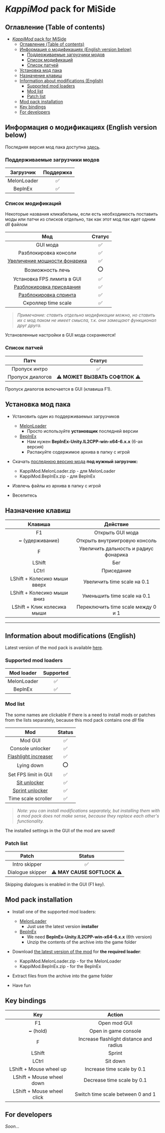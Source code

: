 # _KappiMod_ pack for MiSide

## Оглавление (Table of contents)

- [_KappiMod_ pack for MiSide](#kappimod-pack-for-miside)
  - [Оглавление (Table of contents)](#оглавление-table-of-contents)
  - [Информация о модификациях (English version below)](#информация-о-модификациях-english-version-below)
    - [Поддерживаемые загрузчики модов](#поддерживаемые-загрузчики-модов)
    - [Список модификаций](#список-модификаций)
    - [Список патчей](#список-патчей)
  - [Установка мод пака](#установка-мод-пака)
  - [Назначение клавиш](#назначение-клавиш)
  - [Information about modifications (English)](#information-about-modifications-english)
    - [Supported mod loaders](#supported-mod-loaders)
    - [Mod list](#mod-list)
    - [Patch list](#patch-list)
  - [Mod pack installation](#mod-pack-installation)
  - [Key bindings](#key-bindings)
  - [For developers](#for-developers)

## Информация о модификациях (English version below)

Последняя версия мод пака доступна [здесь](https://github.com/MrSago/MiSide-KappiMod/releases/latest).

### Поддерживаемые загрузчики модов

|  Загрузчик  | Поддержка |
| :---------: | :-------: |
| MelonLoader |    ✅     |
|   BepInEx   |    ✅     |

### Список модификаций

Некоторые названия кликабельны, если есть необходимость поставить моды или патчи из списков отдельно, так как этот мод пак идет одним _dll_ файлом

|                                          Мод                                          | Статус |
| :-----------------------------------------------------------------------------------: | :----: |
|                                       GUI мода                                        |   ✅   |
|                                 Разблокировка консоли                                 |   ✅   |
| [Увеличение мощности фонарика](https://github.com/MrSago/MiSide-Flashlight-Increaser) |   ✅   |
|                                   Возможность лечь                                    |   ⭕   |
|                              Установка FPS лимита в GUI                               |   ✅   |
|       [Разблокировка приседания](https://github.com/MrSago/MiSide-Sit-Unlocker)       |   ✅   |
|       [Разблокировка спринта](https://github.com/MrSago/MiSide-Sprint-Unlocker)       |   ✅   |
|                                  Скроллер time scale                                  |   ✅   |

> _Примечание: ставить отдельно модификации можно, но ставить их с мод паком не имеет смысла, т.к. они замещают функционал друг друга._

Установленные настройки в GUI мода сохраняются!

### Список патчей

|       Патч       |             Статус              |
| :--------------: | :-----------------------------: |
|  Пропуск интро   |               ✅                |
| Пропуск диалогов | **⚠️ МОЖЕТ ВЫЗВАТЬ СОФТЛОК ⚠️** |

Пропуск диалогов включается в GUI (клавиша F1).

## Установка мод пака

- Установить один из поддерживаемых загрузчиков

  - [MelonLoader](https://github.com/LavaGang/MelonLoader/releases)
    - Просто используйте **установщик** последней версии
  - [BepInEx](https://github.com/BepInEx/BepInEx/releases)
    - Нам нужен **BepInEx-Unity.IL2CPP-win-x64-6.x.x** (6-ая версия)
    - Распакуйте содержимое архива в папку с игрой

- Скачать [последнюю версию мода](https://github.com/MrSago/MiSide-KappiMod/releases/latest) **под нужный загрузчик:**

  - KappiMod.MelonLoader.zip - для MelonLoader
  - KappiMod.BepInEx.zip - для BepInEx

- Извлечь файлы из архива в папку с игрой

- Веселитесь

## Назначение клавиш

|           Клавиша            |               Действие                |
| :--------------------------: | :-----------------------------------: |
|              F1              |           Открыть GUI мода            |
|     **~** (удерживание)      |     Открыть внутриигровую консоль     |
|              F               | Увеличить дальность и радиус фонарика |
|            LShift            |                  Бег                  |
|            LCtrl             |              Приседание               |
| LShift + Колесико мыши вверх |      Увеличить time scale на 0.1      |
| LShift + Колесико мыши вниз  |      Уменьшить time scale на 0.1      |
| LShift + Клик колесика мыши  |  Переключить time scale между 0 и 1   |

---

## Information about modifications (English)

Latest version of the mod pack is available [here](https://github.com/MrSago/MiSide-KappiMod/releases/latest).

### Supported mod loaders

| Mod loader  | Supported |
| :---------: | :-------: |
| MelonLoader |    ✅     |
|   BepInEx   |    ✅     |

### Mod list

The some names are clickable if there is a need to install mods or patches from the lists separately, because this mod pack contains one _dll_ file

|                                      Mod                                      | Status |
| :---------------------------------------------------------------------------: | :----: |
|                                    Mod GUI                                    |   ✅   |
|                               Console unlocker                                |   ✅   |
| [Flashlight increaser](https://github.com/MrSago/MiSide-Flashlight-Increaser) |   ✅   |
|                                  Lying down                                   |   ⭕   |
|                             Set FPS limit in GUI                              |   ✅   |
|         [Sit unlocker](https://github.com/MrSago/MiSide-Sit-Unlocker)         |   ✅   |
|      [Sprint unlocker](https://github.com/MrSago/MiSide-Sprint-Unlocker)      |   ✅   |
|                              Time scale scroller                              |   ✅   |

> _Note: you can install modifications separately, but installing them with a mod pack does not make sense, because they replace each other's functionality._

The installed settings in the GUI of the mod are saved!

### Patch list

|      Patch       |            Status            |
| :--------------: | :--------------------------: |
|  Intro skipper   |              ✅              |
| Dialogue skipper | **⚠️ MAY CAUSE SOFTLOCK ⚠️** |

Skipping dialogues is enabled in the GUI (F1 key).

## Mod pack installation

- Install one of the supported mod loaders:

  - [MelonLoader](https://github.com/LavaGang/MelonLoader/releases)
    - Just use the latest version **installer**
  - [BepInEx](https://github.com/BepInEx/BepInEx/releases)
    - We need **BepInEx-Unity.IL2CPP-win-x64-6.x.x** (6th version)
    - Unzip the contents of the archive into the game folder

- Download [the latest version of the mod](https://github.com/MrSago/MiSide-KappiMod/releases/latest) for **the required loader**:

  - KappiMod.MelonLoader.zip - for the MelonLoader
  - KappiMod.BepInEx.zip - for the BepInEx

- Extract files from the archive into the game folder

- Have fun

## Key bindings

|            Key             |                 Action                  |
| :------------------------: | :-------------------------------------: |
|             F1             |              Open mod GUI               |
|        **~** (hold)        |          Open in game console           |
|             F              | Increase flashlight distance and radius |
|           LShift           |                 Sprint                  |
|           LCtrl            |                Sit down                 |
|  LShift + Mouse wheel up   |       Increase time scale by 0.1        |
| LShift + Mouse wheel down  |       Decrease time scale by 0.1        |
| LShift + Mouse wheel click |    Switch time scale between 0 and 1    |

## For developers

_Soon..._
